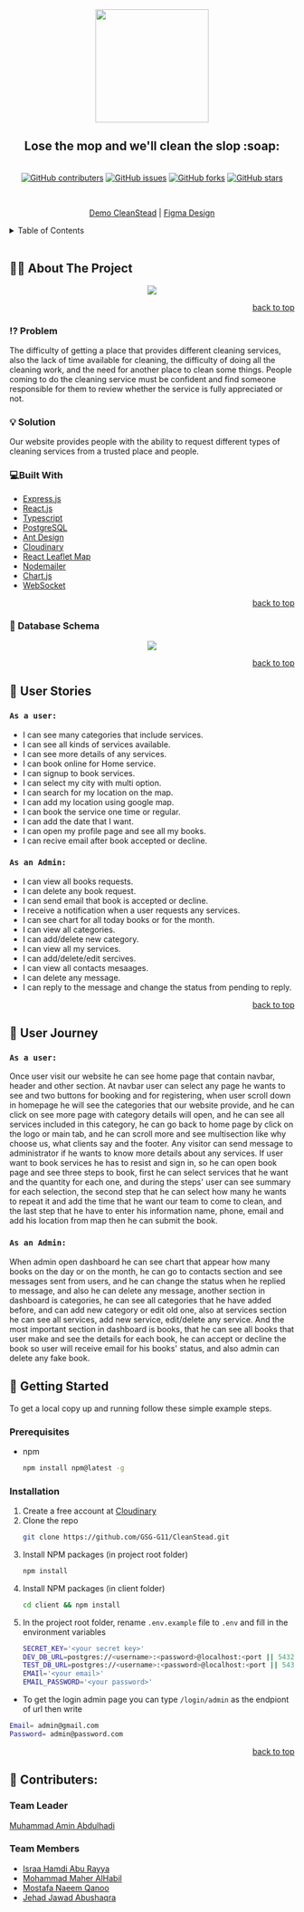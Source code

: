 <div id="top" align="center">
  <img src="https://i.postimg.cc/PfwHcbbw/logo.png" width="200px"/>
  <h2>Lose the mop and we'll clean the slop :soap:</h2>
</div>
<br/>
<div align="center">
  <a href="https://github.com/GSG-G11/CleanStead/contributors"><img alt="GitHub contributers" src="https://img.shields.io/github/contributors/GSG-G11/CleanStead?color=%2300ADEE&style=for-the-badge"></a>
  <a href="https://github.com/GSG-G11/CleanStead/issues"><img alt="GitHub issues" src="https://img.shields.io/github/issues/GSG-G11/CleanStead?color=red&style=for-the-badge"></a>
  <a href="https://github.com/GSG-G11/CleanStead/network/members"><img alt="GitHub forks" src="https://img.shields.io/github/forks/GSG-G11/CleanStead?color=%2344cc11&style=for-the-badge"></a>
  <a href="https://github.com/GSG-G11/CleanStead/stargazers"><img alt="GitHub stars" src="https://img.shields.io/github/stars/GSG-G11/CleanStead?color=yellow&style=for-the-badge"></a>
</div>

<div>
  <p align="center">
      <br />
  <div align='center'>
    <a href="https://cleanstead.herokuapp.com/">Demo CleanStead</a> |
<a href="https://www.figma.com/file/x4SwUXvOFq3012pYy1lhPw/CleanStead?node-id=80%3A335">Figma Design</a>
  </p>
  </div>

<details>
  <summary>Table of Contents</summary>
  <ol>
    <li>
      <a href="#about-the-project">About The Project</a>
      <ul>
        <li><a href="#problem">Problem</li> 
        <li><a href="#solution">Solution</li> 
        <li><a href="#built-with">Built With</li> 
        <li><a href="#database-schema">Database Schema</li> 
      </ul>
    </li>
    <li>
      <a href="#user-stories">User Stories</a>
      <ul>
        <li><a href="#as-a-user-story">User</a></li>
        <li><a href="#as-an-admin-story">admin</a></li>        
      </ul>
    </li>
    <li>
      <a href="#user-journey">User Journey</a>
      <ul>
        <li><a href="#as-a-user-journey">User</a></li>
        <li><a href="#as-an-admin-journey">Admin</a></li>        
      </ul>
    </li>
      <li>
      <a href="#install-repo">Install application</a>
       <ul>
        <li><a href="#prerequisites">Prerequisites</a></li>
        <li><a href="#installation">Installation</a></li>        
      </ul>
    </li>
    <li><a href="#contributers">Contributers</a></li>
  </ol>
</details>

<br>

## 👩‍💻 About The Project <span id="about-the-project"></span>
<div align='center'>
  <img src="https://i.postimg.cc/6QF8G8r8/header.png"/>
</div>

<p align="right"><a href="#top">back to top</a></p>

### ⁉ Problem <span id="problem"></span>
The difficulty of getting a place that provides different cleaning services, also the lack of time available for cleaning, the difficulty of doing all the cleaning work, and the need for another place to clean some things. People coming to do the cleaning service must be confident and find someone responsible for them to review whether the service is fully appreciated or not.

### 💡 Solution <span id="solution"></span>
Our website provides people with the ability to request different types of cleaning services from a trusted place and people.

### :computer:Built With <span id="built-with"></span>

* [Express.js](https://expressjs.com/)
* [React.js](https://reactjs.org/)
* [Typescript](https://www.typescriptlang.org/)
* [PostgreSQL](https://www.postgresql.org/docs/)
* [Ant Design](https://ant.design/)
* [Cloudinary](https://cloudinary.com/)
* [React Leaflet Map](https://react-leaflet.js.org/)
* [Nodemailer](https://nodemailer.com/about/)
* [Chart.js](https://www.chartjs.org/)
* [WebSocket](https://socket.io/)

<p align="right"><a href="#top">back to top</a></p>

### 🔗 Database Schema <span id="database-schema"></span>
<div align='center'>
  <img src="https://i.postimg.cc/HsCLtWcX/draw-SQL-export-2022-05-28-05-47.png"/>
</div>
<p align="right"><a href="#top">back to top</a></p>


## 📔 User Stories <span id="user-stories"></span>
### `As a user:` <span id="as-a-user-story"></span>
- I can see many categories that include services.
- I can see all kinds of services available.
- I can see more details of any services.
- I can book online for Home service. 
- I can signup to book services.
- I can select my city with multi option.
- I can search for my location on the map.
- I can add my location using google map.
- I can book the service one time or regular.
- I can add the date that I want.
- I can open my profile page and see all my books.
- I can recive email after book accepted or decline.

### `As an Admin:` <span id="as-an-admin-story"></span>
- I can view all books requests.
- I can delete any book request.
- I can send email that book is accepted or decline.
- I receive a notification when a user requests any services.
- I can see chart for all today books or for the month.
- I can view all categories.
- I can add/delete new category.
- I can view all my services.
- I can add/delete/edit sercives.
- I can view all contacts mesaages.
- I can delete any message.
- I can reply to the message and change the status from pending to reply.


<p align="right"><a href="#top">back to top</a></p>

## 🚀 User Journey <span id="user-journey"></span>
### `As a user:` <span id="as-a-user-journey"></span>
Once user visit our website he can see home page that contain navbar, header and other section. At navbar user can select any page he wants to see and two buttons for booking and for registering, when user scroll down in homepage he will see the categories that our website provide, and he can click on see more page with category details will open, and he can see all services included in this category, he can go back to home page by click on the logo or main tab, and he can scroll more and see multisection like why choose us, what clients say and the footer.
Any visitor can send message to administrator if he wants to know more details about any services.
If user want to book services he has to resist and sign in, so he can open book page and see three steps to book, first he can select services that he want and the quantity for each one, and during the steps' user can see summary for each selection, the second step that he can select how many he wants to repeat it and add the time that he want our team to come to clean, and the last step that he have to enter his information name, phone, email and add his location from map then he can submit the book.

### `As an Admin:` <span id="as-an-admin-journey"></span>
When admin open dashboard he can see chart that appear how many books on the day or on the month, he can go to contacts section and see messages sent from users, and he can change the status when he replied to message, and also he can delete any message, another section in dashboard is categories, he can see all categories that he have added before, and can add new category or edit old one, also at services section he can see all services, add new service, edit/delete any service.
And the most important section in dashboard is books, that he can see all books that user make and see the details for each book, he can accept or decline the book so user will receive email for his books' status, and also admin can delete any fake book.

## 🚩 Getting Started <span id="install-repo"></span>

To get a local copy up and running follow these simple example steps.

### Prerequisites <span id="prerequisites"></span>

* npm
  ```sh
  npm install npm@latest -g
  ```

### Installation <span id="installation"></span>

1. Create a free account at [Cloudinary](https://cloudinary.com/)
2. Clone the repo
   ```sh
   git clone https://github.com/GSG-G11/CleanStead.git
   ```
3. Install NPM packages (in project root folder)
   ```sh
   npm install
   ```
4. Install NPM packages (in client folder)
   ```sh
   cd client && npm install
   ```
5. In the project root folder, rename `.env.example` file to `.env` and fill in the environment variables
   ```sh
   SECRET_KEY='<your secret key>'
   DEV_DB_URL=postgres://<username>:<password>@localhost:<port || 5432>/<development database>
   TEST_DB_URL=postgres://<username>:<password>@localhost:<port || 5432>/<test database>
   EMAIl='<your email>'
   EMAIL_PASSWORD='<your password>'
   ```

* To get the login admin page you can type `/login/admin` as the endpiont of url then write
 ```sh
 Email= admin@gmail.com
 Password= admin@password.com
 ```
<p align="right"><a href="#top">back to top</a></p>


## 👥 Contributers: <span id="contributers"></span>

### Team Leader 
[Muhammad Amin Abdulhadi](https://github.com/Mu7ammadAbed) 

### Team Members
* [Israa Hamdi Abu Rayya](https://github.com/IsraaHamdi)
* [Mohammad Maher AlHabil](https://github.com/MohammadAlHabil)
* [Mostafa Naeem Qanoo](https://github.com/MostafaQanoo)
* [Jehad Jawad Abushaqra](https://github.com/Jehad91)
